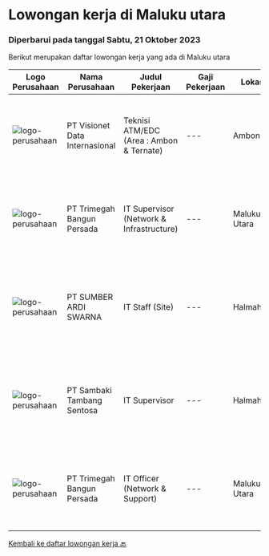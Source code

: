 
  # Lowongan kerja di Maluku utara

  ### Diperbarui pada tanggal Sabtu, 21 Oktober 2023

  Berikut merupakan daftar lowongan kerja yang ada di Maluku utara

  |Logo Perusahaan | Nama Perusahaan | Judul Pekerjaan | Gaji Pekerjaan | Lokasi | Deskripsi | Tanggal diunggah | Pranala |
  | -------------- | --------------- | --------------- | --------- | --------- | -------------- | ------- | ----------- |
  |![logo-perusahaan](https://image-service-cdn.seek.com.au/84d23b3586ee4efd70ea62878095fcc6b1639e33/ee4dce1061f3f616224767ad58cb2fc751b8d2dc)|PT Visionet Data Internasional|Teknisi ATM/EDC (Area : Ambon & Ternate)|---|Ambon|*) Menangani kebutuhan pelanggan di lokasi pelanggan agar terpenuhi SLA yang telah ditentukan.*) Menganalisa problem/case dengan akurat untuk...|Rabu, 18 Oktober 2023|https://www.jobstreet.co.id/id/job/teknisi-atm-edc-area-%3A-ambon-ternate-4502361?token=0~6123b43b-1543-462e-a2aa-d4f71c9f9c39&sectionRank=1&jobId=jobstreet-id-job-4502361|
|![logo-perusahaan](https://image-service-cdn.seek.com.au/5e6594a165067a47957104730aa00c3457de7abb/ee4dce1061f3f616224767ad58cb2fc751b8d2dc)|PT Trimegah Bangun Persada|IT Supervisor (Network & Infrastructure)|---|Maluku Utara|Kualifikasi: Latar belakang pendidikan minimal S1 TEKNIK INFORMATIKA Memiliki pengalaman di posisi yang sama selama 3 tahun atau lebih, terutama di...|Senin, 16 Oktober 2023|https://www.jobstreet.co.id/id/job/it-supervisor-network-infrastructure-4499652?token=0~6123b43b-1543-462e-a2aa-d4f71c9f9c39&sectionRank=2&jobId=jobstreet-id-job-4499652|
|![logo-perusahaan](https://image-service-cdn.seek.com.au/f6adbabc97a7047c420bed8066416b6da2078135/ee4dce1061f3f616224767ad58cb2fc751b8d2dc)|PT SUMBER ARDI SWARNA|IT Staff (Site)|---|Halmahera|Qualifications : Minimun D3 Information Technology/ Information Systems / related field Minimum 2 years experience in mining industry Minimum 24-30...|Senin, 02 Oktober 2023|https://www.jobstreet.co.id/id/job/it-staff-site-4485213?token=0~6123b43b-1543-462e-a2aa-d4f71c9f9c39&sectionRank=3&jobId=jobstreet-id-job-4485213|
|![logo-perusahaan](https://image-service-cdn.seek.com.au/a621779cb3862ccc5d189620c1bcdc723e6aa0d7/ee4dce1061f3f616224767ad58cb2fc751b8d2dc)|PT Sambaki Tambang Sentosa|IT Supervisor|---|Halmahera|Company DescriptionSambaki Tambang Sentosa is a national private company engaged in the mining of nickel ore. The production operation of nickel ore...|Rabu, 27 September 2023|https://www.jobstreet.co.id/id/job/it-supervisor-4483156?token=0~6123b43b-1543-462e-a2aa-d4f71c9f9c39&sectionRank=4&jobId=jobstreet-id-job-4483156|
|![logo-perusahaan](https://image-service-cdn.seek.com.au/5e6594a165067a47957104730aa00c3457de7abb/ee4dce1061f3f616224767ad58cb2fc751b8d2dc)|PT Trimegah Bangun Persada|IT Officer (Network & Support)|---|Maluku Utara|Kualifikasi: Latar belakang pendidikan minimal S1 TEKNIK INFORMATIKA Memiliki pengalaman di posisi yang sama selama 1-2 tahun atau lebih, terutama...|Jumat, 22 September 2023|https://www.jobstreet.co.id/id/job/it-officer-network-support-4477689?token=0~6123b43b-1543-462e-a2aa-d4f71c9f9c39&sectionRank=5&jobId=jobstreet-id-job-4477689|


  [Kembali ke daftar lowongan kerja 🔙](../README.md#daftar-lowongan-kerja)
  